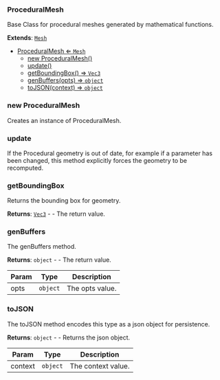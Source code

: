 <a name="ProceduralMesh"></a>

### ProceduralMesh 
Base Class for procedural meshes generated by mathematical functions.


**Extends**: <code>[Mesh](api/SceneTree/Geometry/Mesh.md)</code>  

* [ProceduralMesh ⇐ <code>Mesh</code>](#ProceduralMesh)
    * [new ProceduralMesh()](#new-ProceduralMesh)
    * [update()](#update)
    * [getBoundingBox() ⇒ <code>Vec3</code>](#getBoundingBox)
    * [genBuffers(opts) ⇒ <code>object</code>](#genBuffers)
    * [toJSON(context) ⇒ <code>object</code>](#toJSON)

<a name="new_ProceduralMesh_new"></a>

### new ProceduralMesh
Creates an instance of ProceduralMesh.

<a name="ProceduralMesh+update"></a>

### update
If the Procedural geometry is out of date, for example if a parameter has been changed,
this method explicitly forces the geometry to be recomputed.


<a name="ProceduralMesh+getBoundingBox"></a>

### getBoundingBox
Returns the bounding box for geometry.


**Returns**: <code>[Vec3](api/Math/Vec3.md)</code> - - The return value.  
<a name="ProceduralMesh+genBuffers"></a>

### genBuffers
The genBuffers method.


**Returns**: <code>object</code> - - The return value.  

| Param | Type | Description |
| --- | --- | --- |
| opts | <code>object</code> | The opts value. |

<a name="ProceduralMesh+toJSON"></a>

### toJSON
The toJSON method encodes this type as a json object for persistence.


**Returns**: <code>object</code> - - Returns the json object.  

| Param | Type | Description |
| --- | --- | --- |
| context | <code>object</code> | The context value. |

